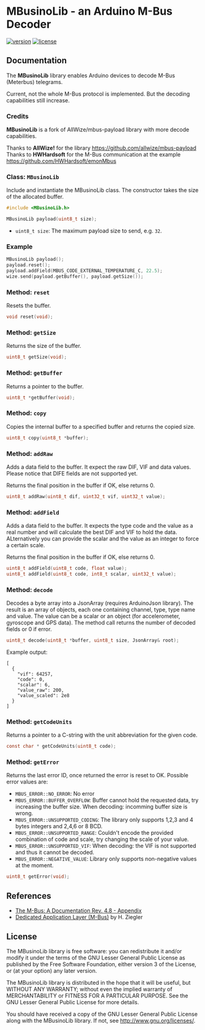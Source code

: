 # MBusinoLib - an Arduino M-Bus Decoder

[![version](https://img.shields.io/badge/version-0.1.0-brightgreen.svg)](CHANGELOG.md)
[![license](https://img.shields.io/badge/license-LGPL--3.0-orange.svg)](LICENSE)


## Documentation

The **MBusinoLib** library enables Arduino devices to decode M-Bus (Meterbus) telegrams.

Current, not the whole M-Bus protocol is implemented. But the decoding capabilities still increase.

### Credits

**MBusinoLib** is a fork of AllWize/mbus-payload library with more decode capabilities.

Thanks to **AllWize!** for the library https://github.com/allwize/mbus-payload 
Thanks to **HWHardsoft** for the M-Bus communication at the example https://github.com/HWHardsoft/emonMbus

### Class: `MBusinoLib`

Include and instantiate the MBusinoLib class. The constructor takes the size of the allocated buffer.

```c
#include <MBusinoLib.h>

MBusinoLib payload(uint8_t size);
```

- `uint8_t size`: The maximum payload size to send, e.g. `32`.

### Example

```c
MBusinoLib payload();
payload.reset();
payload.addField(MBUS_CODE_EXTERNAL_TEMPERATURE_C, 22.5);
wize.send(payload.getBuffer(), payload.getSize());
```

### Method: `reset`

Resets the buffer.

```c
void reset(void);
```

### Method: `getSize`

Returns the size of the buffer.

```c
uint8_t getSize(void);
```

### Method: `getBuffer`

Returns a pointer to the buffer.

```c
uint8_t *getBuffer(void);
```

### Method: `copy`

Copies the internal buffer to a specified buffer and returns the copied size.

```c
uint8_t copy(uint8_t *buffer);
```

### Method: `addRaw`

Adds a data field to the buffer. It expect the raw DIF, VIF and data values. Please notice that DIFE fields are not supported yet.

Returns the final position in the buffer if OK, else returns 0.

```c
uint8_t addRaw(uint8_t dif, uint32_t vif, uint32_t value);
```

### Method: `addField`

Adds a data field to the buffer. It expects the type code and the value as a real number and will calculate the best DIF and VIF to hold the data. ALternatively you can provide the scalar and the value as an integer to force a certain scale.

Returns the final position in the buffer if OK, else returns 0.

```c
uint8_t addField(uint8_t code, float value);
uint8_t addField(uint8_t code, int8_t scalar, uint32_t value);
```

### Method: `decode`

Decodes a byte array into a JsonArray (requires ArduinoJson library). The result is an array of objects, each one containing channel, type, type name and value. The value can be a scalar or an object (for accelerometer, gyroscope and GPS data). The method call returns the number of decoded fields or 0 if error.

```c
uint8_t decode(uint8_t *buffer, uint8_t size, JsonArray& root);
```

Example output:

```
[
  {
    "vif": 64257,
    "code": 0,
    "scalar": 6,
    "value_raw": 200,
    "value_scaled": 2e8
  }
]
```

### Method: `getCodeUnits`

Returns a pointer to a C-string with the unit abbreviation for the given code.


```c
const char * getCodeUnits(uint8_t code);
```

### Method: `getError`

Returns the last error ID, once returned the error is reset to OK. Possible error values are:

* `MBUS_ERROR::NO_ERROR`: No error
* `MBUS_ERROR::BUFFER_OVERFLOW`: Buffer cannot hold the requested data, try increasing the buffer size. When decoding: incomming buffer size is wrong.
* `MBUS_ERROR::UNSUPPORTED_CODING`: The library only supports 1,2,3 and 4 bytes integers and 2,4,6 or 8 BCD.
* `MBUS_ERROR::UNSUPPORTED_RANGE`: Couldn't encode the provided combination of code and scale, try changing the scale of your value.
* `MBUS_ERROR::UNSUPPORTED_VIF`: When decoding: the VIF is not supported and thus it cannot be decoded.
* `MBUS_ERROR::NEGATIVE_VALUE`: Library only supports non-negative values at the moment.

```c
uint8_t getError(void);
```

## References

* [The M-Bus: A Documentation Rev. 4.8 - Appendix](https://m-bus.com/assets/downloads/MBDOC48.PDF)
* [Dedicated Application Layer (M-Bus)](https://datasheet.datasheetarchive.com/originals/crawler/m-bus.com/ba82a2f0a320ffda901a2d9814f48c24.pdf) by H. Ziegler

## License


The MBusinoLib library is free software: you can redistribute it and/or modify
it under the terms of the GNU Lesser General Public License as published by
the Free Software Foundation, either version 3 of the License, or
(at your option) any later version.

The MBusinoLib library is distributed in the hope that it will be useful,
but WITHOUT ANY WARRANTY; without even the implied warranty of
MERCHANTABILITY or FITNESS FOR A PARTICULAR PURPOSE.  See the
GNU Lesser General Public License for more details.

You should have received a copy of the GNU Lesser General Public License
along with the MBusinoLib library.  If not, see <http://www.gnu.org/licenses/>.
